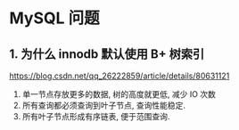 # MySQL 问题

## 1. 为什么 innodb 默认使用 B+ 树索引

https://blog.csdn.net/qq_26222859/article/details/80631121

1. 单一节点存放更多的数据, 树的高度就更低, 减少 IO 次数
2. 所有查询都必须查询到叶子节点, 查询性能稳定.
3. 所有叶子节点形成有序链表, 便于范围查询.

